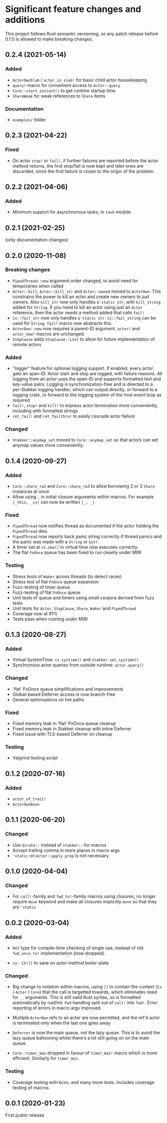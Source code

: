 # Significant feature changes and additions

This project follows Rust semantic versioning, so any patch release
before 0.1.0 is allowed to make breaking changes.

<!-- see keepachangelog.com for format ideas -->

## 0.2.4 (2021-05-14)

### Added

- `ActorOwnSlab` / `actor_in_slab!` for basic child actor housekeeping
- `query!` macro for convenient access to `Actor::query`
- `Core::start_instant()` to get runtime startup time
- `ShareWeak` for weak references to `Share` items

### Documentation

- `examples/` folder

## 0.2.3 (2021-04-22)

### Fixed

- On actor `stop!` or `fail!`, if further failures are reported before
  the actor method returns, the first stop/fail is now kept and later
  ones are discarded, since the first failure is closer to the origin
  of the problem.

## 0.2.2 (2021-04-06)

### Added

- Minimum support for asynchronous tasks, in `task` module

## 0.2.1 (2021-02-25)

(only documentation changes)

## 0.2.0 (2020-11-08)

### Breaking changes

- `PipedThread::new` argument order changed, to avoid need for
  temporaries when called
- `Actor::kill`, `Actor::kill_str` and `Actor::owned` moved to
  `ActorOwn`.  This constrains the power to kill an actor and create
  new owners to just owners.  Also `kill_str` now only handles
  `&'static str`, with `kill_string` added for `String`.  If you need
  to kill an actor using just an `Actor` reference, then the actor
  needs a method added that calls `fail!`
- `Cx::fail_str` now only handles `&'static str`.  `Cx::fail_string`
  can be used for `String`.  `fail!` macro now abstracts this.
- `ActorOwn::new` now requires a parent-ID argument.  `actor!` and
  `actor_new!` macros are unchanged.
- `StopCause` adds `StopCause::Lost` to allow for future
  implementation of remote actors

### Added

- "logger" feature for optional logging support.  If enabled, every
  actor gets an span-ID.  Actor start and stop are logged, with
  failure reasons.  All logging from an actor uses the span-ID and
  supports formatted text and key-value pairs.  Logging is
  synchronization-free and is directed to a per-Stakker logging
  handler, which can output directly, or forward to a logging crate,
  or forward to the logging system of the host event loop as required
- `fail!`, `stop!` and `kill!` to express actor termination more
  conveniently, including with formatted strings
- `ret_fail!` and `ret_failthru!` to easily cascade actor failure

### Changed

- `Stakker::anymap_set` moved to `Core::anymap_set` so that actors can
  set anymap values more conveniently.

## 0.1.4 (2020-09-27)

### Added

- `Core::share_rw2` and `Core::share_rw3` to allow borrowing 2 or 3
  `Share` instances at once
- Allow using `_` in initial closure arguments within macros.  For
  example `|_this, _cx|` can now be written `|_, _|`

### Fixed

- `PipedThread` now notifies thread as documented if the actor holding
  the `PipedThread` dies.
- `PipedThread` now reports back panic string correctly if thread
  panics and the panic was made with a `String` or `&str`.
- A timer set at `cx.now()` in virtual time now executes correctly.
- The flat `FnOnce` queue has been fixed to run cleanly under MIRI

### Testing

- Stress tests of `Waker` across threads (to detect races)
- Stress test of flat `FnOnce` queue expansion
- Fuzz-testing of timer queue
- Fuzz-testing of flat `FnOnce` queue
- Unit tests of queue and timers using small corpora derived from fuzz tests
- Unit tests for `Actor`, `StopCause`, `Share`, `Waker` and `PipedThread`
- Coverage now at 91%
- Tests pass when running under MIRI

## 0.1.3 (2020-08-27)

### Added

- Virtual SystemTime: `cx.systime()` and `stakker.set_systime()`
- Synchronous actor queries from outside runtime: `actor.query()`

### Changed

- 'flat' FnOnce queue simplifications and improvements
- Global-based Deferrer access is now branch-free
- General optimisations on hot paths

### Fixed

- Fixed memory leak in 'flat' FnOnce queue cleanup
- Fixed memory leak in Stakker cleanup with inline Deferrer
- Fixed issue with TLS-based Deferrer on cleanup

### Testing

- Valgrind testing script

## 0.1.2 (2020-07-16)

### Added

- `actor_of_trait!`
- `ActorOwnAnon`

## 0.1.1 (2020-06-20)

### Changed

- Use `$crate::` instead of `stakker::` for macros
- Accept trailing comma in more places in macro args
- `'static` on `Actor::apply_prep` is not necessary

## 0.1.0 (2020-04-04)

### Changed

- For `call!`-family and `fwd_to!`-family macros using closures, no
  longer require `move` keyword and make all closures implicitly
  `move` so that they are `'static`

## 0.0.2 (2020-03-04)

### Added

- `Ret` type for compile-time checking of single use, instead of old
  `fwd_once_to!` implementation (now dropped).

- `cx: CX![]` to save on actor method boiler-plate

### Changed

- Big change to notation within macros, using `[]` to contain the
  context (`Cx` / `Actor` / `Core`) that the call is targetted
  towards, which eliminates need for `__` arguments.  This is still
  valid Rust syntax, so is formatted automatically by rustfmt.  `Fwd`
  handling split out of `call!` into `fwd!`.  Error reporting of
  errors in macro args improved.

- Multiple `ActorOwn` refs to an actor are now permitted, and the
  ref'd actor is terminated only when the last one goes away

- `Deferrer` is now the main queue, not the lazy queue.  This is to
  avoid the lazy queue ballooning whilst there's a lot still going on
  on the main queue.

- `Core::timer_max` dropped in favour of `timer_max!` macro which is
  more efficient.  Similarly for `timer_min`.

### Testing

- Coverage testing with kcov, and many more tests.  Includes coverage
  testing of macros.

## 0.0.1 (2020-01-23)

First public release

<!-- Local Variables: -->
<!-- mode: markdown -->
<!-- End: -->
